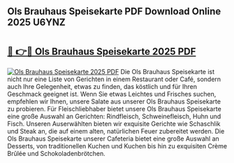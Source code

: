 ## Ols Brauhaus Speisekarte PDF Download Online 2025 U6YNZ

# <h2><a href="http://gca2pjf.nevu.top/?p=Ols+Brauhaus+Speisekarte">🔗 👉🔴 Ols Brauhaus Speisekarte 2025 PDF</a></h2>

[![Ols Brauhaus Speisekarte 2025 PDF](https://i.imgur.com/dBaPXMq.png)](http://gca2pjf.nevu.top/?p=Ols+Brauhaus+Speisekarte)
Die Ols Brauhaus Speisekarte ist nicht nur eine Liste von Gerichten in einem Restaurant oder Café, sondern auch Ihre Gelegenheit, etwas zu finden, das köstlich und für Ihren Geschmack geeignet ist. Wenn Sie etwas Leichtes und Frisches suchen, empfehlen wir Ihnen, unsere Salate aus unserer Ols Brauhaus Speisekarte zu probieren. Für Fleischliebhaber bietet unsere Ols Brauhaus Speisekarte eine große Auswahl an Gerichten: Rindfleisch, Schweinefleisch, Huhn und Fisch. Unseren Auserwählten bieten wir exquisite Gerichte wie Schaschlik und Steak an, die auf einem alten, natürlichen Feuer zubereitet werden. Die Ols Brauhaus Speisekarte unserer Cafeteria bietet eine große Auswahl an Desserts, von traditionellen Kuchen und Kuchen bis hin zu exquisiten Crème Brûlée und Schokoladenbrötchen.
